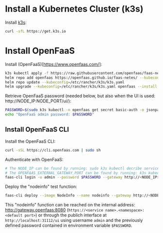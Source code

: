 # Install a Kubernetes Cluster (k3s) 

Install [k3s](https://k3s.io/):

```bash
curl -sfL https://get.k3s.io
```

# Install OpenFaaS 

Install (OpenFaaS)[https://www.openfaas.com/]:

```bash
k3s kubectl apply -f https://raw.githubusercontent.com/openfaas/faas-netes/master/namespaces.yml
helm repo add openfaas https://openfaas.github.io/faas-netes/ --kubeconfig=/etc/rancher/k3s/k3s.yaml 
helm repo update --kubeconfig=/etc/rancher/k3s/k3s.yaml
helm upgrade --kubeconfig=/etc/rancher/k3s/k3s.yaml openfaas --install openfaas/openfaas --namespace openfaas --set functionNamespace=openfaas-fn --set generateBasicAuth=true
```

Retrieve OpenFaaS password (needed below, but also when the UI is used: http://NODE_IP:NODE_PORT/ui/):
```bash
PASSWORD=$(sudo k3s kubectl -n openfaas get secret basic-auth -o jsonpath="{.data.basic-auth-password}" | base64 --decode) && \
echo "OpenFaaS admin password: $PASSWORD"
```

## Install OpenFaaS CLI

Install the OpenFaaS CLI:
```bash
curl -sSL https://cli.openfaas.com | sudo sh
```

Authenticate with OpenFaaS:
```bash
# The NODE_IP can be found by running: sudo k3s kubectl decribe service/kubernetes
# The OPENFAAS_EXTERNAL_GATEWAY_PORT can be found by running: k3s kubectl get services --namespace openfaas
faas-cli login -u admin --password $PASSWORD --gateway http://<NODE_IP>:<OPENFAAS_EXTERNAL_GATEWAY_PORT>
```

Deploy the "nodeinfo" test function:
```bash
faas-cli deploy --image NodeInfo --name nodeinfo --gateway http://<NODE_IP>:<OPENFAAS_EXTERNAL_GATEWAY_PORT>
```

This "nodeinfo" function can be reached on the internal address: http://gateway.openfaas:8080 (`https://<service name>.<namespace>:<default port>`) or 
through the publich interface at `http://localhost:31112/ui` using username `admin` and the previously defined password contained in environment variable `$PASSWORD`.